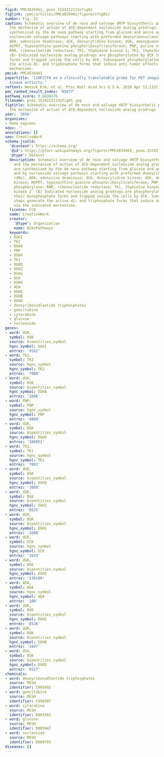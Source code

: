 ```yaml
---
figid: PMC4839461__pnas.1524212113sfig01
figlink: /pmc/articles/PMC4839461/figure/sfig01/
number: Fig. S1
caption: Schematic overview of de novo and salvage dNTP biosynthetic pathways and
  the mechanism of action of dCK-dependent nucleoside analog prodrugs. (A) dNTPs are
  synthesized by the de novo pathway starting from glucose and amino acids, and by
  nucleoside salvage pathways starting with preformed deoxyribonucleosides (dNs).
  ADA, adenosine deaminase; dCK, deoxycytidine kinase; dGK, deoxyguanosine kinase;
  HGPRT, hypoxanthine-guanine phosphoribosyltransferase; PNP, purine nucleoside phosphorylase;
  RNR, ribonucleotide reductase; TK1, thymidine kinase 1; TK2, thymidine kinase 2.
  (B) Indicated nucleoside analog prodrugs are phosphorylated by dCK to their monophosphate
  forms and trapped inside the cells by dCK. Subsequent phosphorylation steps generate
  the active di- and triphosphate forms that induce anti-tumor effects via the indicated
  mechanisms.
pmcid: PMC4839461
papertitle: '[18F]CFA as a clinically translatable probe for PET imaging of deoxycytidine
  kinase activity.'
reftext: Woosuk Kim, et al. Proc Natl Acad Sci U S A. 2016 Apr 12;113(15):4027-4032.
pmc_ranked_result_index: '85877'
pathway_score: 0.6630376
filename: pnas.1524212113sfig01.jpg
figtitle: Schematic overview of de novo and salvage dNTP biosynthetic pathways and
  the mechanism of action of dCK-dependent nucleoside analog prodrugs
year: '2016'
organisms:
- Homo sapiens
ndex: ''
annotations: []
seo: CreativeWork
schema-jsonld:
  '@context': https://schema.org/
  '@id': https://pfocr.wikipathways.org/figures/PMC4839461__pnas.1524212113sfig01.html
  '@type': Dataset
  description: Schematic overview of de novo and salvage dNTP biosynthetic pathways
    and the mechanism of action of dCK-dependent nucleoside analog prodrugs. (A) dNTPs
    are synthesized by the de novo pathway starting from glucose and amino acids,
    and by nucleoside salvage pathways starting with preformed deoxyribonucleosides
    (dNs). ADA, adenosine deaminase; dCK, deoxycytidine kinase; dGK, deoxyguanosine
    kinase; HGPRT, hypoxanthine-guanine phosphoribosyltransferase; PNP, purine nucleoside
    phosphorylase; RNR, ribonucleotide reductase; TK1, thymidine kinase 1; TK2, thymidine
    kinase 2. (B) Indicated nucleoside analog prodrugs are phosphorylated by dCK to
    their monophosphate forms and trapped inside the cells by dCK. Subsequent phosphorylation
    steps generate the active di- and triphosphate forms that induce anti-tumor effects
    via the indicated mechanisms.
  license: CC0
  name: CreativeWork
  creator:
    '@type': Organization
    name: WikiPathways
  keywords:
  - DGKI
  - TK2
  - DGKA
  - PNP
  - DGKH
  - TK1
  - DGKQ
  - DGKZ
  - DGKG
  - DCK
  - DGKK
  - ADA
  - DGKE
  - DGKB
  - DGKD
  - deoxyribonudleotide triphosphates
  - gemcitabine
  - cytarabine
  - glucose
  - nucleoside
genes:
- word: dGK,
  symbol: DGK
  source: bioentities_symbol
  hgnc_symbol: DGKI
  entrez: '9162'
- word: TK2,
  symbol: TK2
  source: hgnc_symbol
  hgnc_symbol: TK2
  entrez: '7084'
- word: dGK,
  symbol: DGK
  source: bioentities_symbol
  hgnc_symbol: DGKA
  entrez: '1606'
- word: PNP.
  symbol: PNP
  source: hgnc_symbol
  hgnc_symbol: PNP
  entrez: '4860'
- word: dGK,
  symbol: DGK
  source: bioentities_symbol
  hgnc_symbol: DGKH
  entrez: '160851'
- word: TK1,
  symbol: TK1
  source: hgnc_symbol
  hgnc_symbol: TK1
  entrez: '7083'
- word: dGK,
  symbol: DGK
  source: bioentities_symbol
  hgnc_symbol: DGKQ
  entrez: '1609'
- word: dGK,
  symbol: DGK
  source: bioentities_symbol
  hgnc_symbol: DGKZ
  entrez: '8525'
- word: dGK,
  symbol: DGK
  source: bioentities_symbol
  hgnc_symbol: DGKG
  entrez: '1608'
- word: dCK,
  symbol: DCK
  source: hgnc_symbol
  hgnc_symbol: DCK
  entrez: '1633'
- word: dGK,
  symbol: DGK
  source: bioentities_symbol
  hgnc_symbol: DGKK
  entrez: '139189'
- word: ADA,
  symbol: ADA
  source: hgnc_symbol
  hgnc_symbol: ADA
  entrez: '100'
- word: dGK,
  symbol: DGK
  source: bioentities_symbol
  hgnc_symbol: DGKE
  entrez: '8526'
- word: dGK,
  symbol: DGK
  source: bioentities_symbol
  hgnc_symbol: DGKB
  entrez: '1607'
- word: dGK,
  symbol: DGK
  source: bioentities_symbol
  hgnc_symbol: DGKD
  entrez: '8527'
chemicals:
- word: deoxyribonudleotide triphosphates
  source: MESH
  identifier: C005692
- word: gemcitabine
  source: MESH
  identifier: C056507
- word: cytarabine
  source: MESH
  identifier: D003561
- word: glucose
  source: MESH
  identifier: D005947
- word: nucleoside
  source: MESH
  identifier: D009705
diseases: []
---
```

